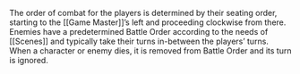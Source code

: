 The order of combat for the players is determined by their seating order, starting to the [[Game Master]]’s left and proceeding clockwise from there. Enemies have a predetermined Battle Order according to the needs of [[Scenes]] and typically take their turns in-between the players’ turns. When a character or enemy dies, it is removed from Battle Order and its turn is ignored.